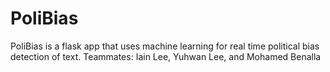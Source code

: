 # PoliBias
PoliBias is a flask app that uses machine learning for real time political bias detection of text. Teammates: Iain Lee, Yuhwan Lee, and Mohamed Benalla
